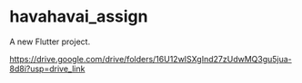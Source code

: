# havahavai_assign

A new Flutter project.

https://drive.google.com/drive/folders/16U12wISXgInd27zUdwMQ3gu5jua-8d8i?usp=drive_link
